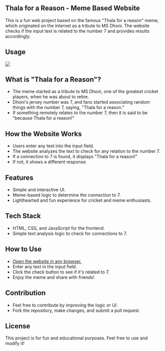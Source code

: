 ## Thala for a Reason - Meme Based Website  

This is a fun web project based on the famous "Thala for a reason" meme, which originated on the internet as a tribute to MS Dhoni. The website checks if the input text is related to the number 7 and provides results accordingly.

## Usage

![](https://media1.giphy.com/media/v1.Y2lkPTc5MGI3NjExend5ZGNjeXUya3R4bXA2NDQ4cXc0dXZibnd4eWhua21ubzVuMzZzciZlcD12MV9pbnRlcm5hbF9naWZfYnlfaWQmY3Q9Zw/WkwmrLVup825Qd39aq/giphy.gif)

## What is "Thala for a Reason"?  

- The meme started as a tribute to MS Dhoni, one of the greatest cricket players, when he was about to retire.
- Dhoni's jersey number was 7, and fans started associating random things with the number 7, saying, "Thala for a reason."
- If something remotely relates to the number 7, then it is said to be "because Thala for a reason!"

## How the Website Works  

- Users enter any text into the input field.
- The website analyzes the text to check for any relation to the number 7.
- If a connection to 7 is found, it displays "Thala for a reason!"
- If not, it shows a different response.

## Features  

- Simple and interactive UI.
- Meme-based logic to determine the connection to 7.
- Lighthearted and fun experience for cricket and meme enthusiasts.

## Tech Stack  

- HTML, CSS, and JavaScript for the frontend.
- Simple text analysis logic to check for connections to 7.

## How to Use  

- [Open the website in any browser.](https://thalaverse.netlify.app)
- Enter any text in the input field.
- Click the check button to see if it's related to 7.
- Enjoy the meme and share with friends!

## Contribution  

- Feel free to contribute by improving the logic or UI.
- Fork the repository, make changes, and submit a pull request.

## License  

This project is for fun and educational purposes. Feel free to use and modify it!
